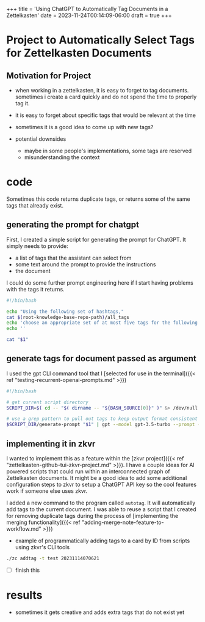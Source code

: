 +++
title = 'Using ChatGPT to Automatically Tag Documents in a Zettelkasten'
date = 2023-11-24T00:14:09-06:00
draft = true
+++

# Project to Automatically Select Tags for Zettelkasten Documents

## Motivation for Project
- when working in a zettelkasten, it is easy to forget to tag documents. sometimes i create a card quickly and do not spend the time to properly tag it.
- it is easy to forget about specific tags that would be relevant at the time
- sometimes it is a good idea to come up with new tags?

- potential downsides
  - maybe in some people's implementations, some tags are reserved
  - misunderstanding the context

# code

Sometimes this code returns duplicate tags, or returns some of the same tags that already exist.

## generating the prompt for chatgpt
First, I created a simple script for generating the prompt for ChatGPT.
It simply needs to provide:
- a list of tags that the assistant can select from
- some text around the prompt to provide the instructions
- the document

I could do some further prompt engineering here if I start having problems with the tags it returns.

```bash
#!/bin/bash

echo "Using the following set of hashtags,"
cat $(root-knowledge-base-repo-path)/all_tags
echo 'choose an appropriate set of at most five tags for the following markdown document:'
echo ''

cat "$1"
```

## generate tags for document passed as argument

I used the gpt CLI command tool that I [selected for use in the terminal]({{< ref "testing-recurrent-openai-prompts.md" >}})

```bash
#!/bin/bash

# get current script directory
SCRIPT_DIR=$( cd -- "$( dirname -- "${BASH_SOURCE[0]}" )" &> /dev/null && pwd )

# use a grep pattern to pull out tags to keep output format consistent
$SCRIPT_DIR/generate-prompt "$1" | gpt --model gpt-3.5-turbo --prompt - | grep -Eo '#[A-Za-z]+' | sed 's/^#//g'
```

## implementing it in zkvr

I wanted to implement this as a feature within the [zkvr project]({{< ref "zettelkasten-github-tui-zkvr-project.md" >}}).
I have a couple ideas for AI powered scripts that could run within an interconnected graph of Zettelkasten documents.
It might be a good idea to add some additional configuration steps to zkvr to setup a ChatGPT API key so the cool features work if someone else uses zkvr.

I added a new command to the program called `autotag`. It will automatically add tags to the current document.
I was able to reuse a script that I created for removing duplicate tags during the process of [implementing the merging functionality]({{< ref "adding-merge-note-feature-to-workflow.md" >}})

- example of programmatically adding tags to a card by ID from scripts using zkvr's CLI tools
```bash
./zc addtag -t test 20231114070621
```

- [ ] finish this

# results
- sometimes it gets creative and adds extra tags that do not exist yet
